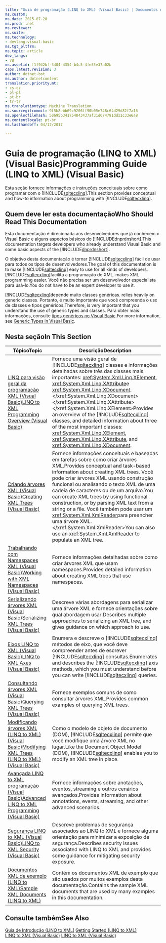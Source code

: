 ```yaml
---
title: "Guia de programação (LINQ to XML) (Visual Basic) | Documentos do Microsoft"
ms.custom: 
ms.date: 2015-07-20
ms.prod: .net
ms.reviewer: 
ms.suite: 
ms.technology:
- devlang-visual-basic
ms.tgt_pltfrm: 
ms.topic: article
dev_langs:
- VB
ms.assetid: f1f942bf-3404-4354-b4c5-4fe35e37a02b
caps.latest.revision: 3
author: dotnet-bot
ms.author: dotnetcontent
translation.priority.mt:
- cs-cz
- pl-pl
- pt-br
- tr-tr
ms.translationtype: Machine Translation
ms.sourcegitcommit: 9f5b8ebb69c9206ff90b05e748c64d29d82f7a16
ms.openlocfilehash: 50695b341754843437af31d674791dd11c33e6a8
ms.contentlocale: pt-br
ms.lasthandoff: 04/12/2017

---
```

# <a name="programming-guide-linq-to-xml-visual-basic"></a><span data-ttu-id="9d32d-102">Guia de programação (LINQ to XML) (Visual Basic)</span><span class="sxs-lookup"><span data-stu-id="9d32d-102">Programming Guide (LINQ to XML) (Visual Basic)</span></span>
<span data-ttu-id="9d32d-103">Esta seção fornece informações e instruções conceituais sobre como programar com o [!INCLUDE[sqltecxlinq](../../../../csharp/programming-guide/concepts/linq/includes/sqltecxlinq_md.md)].</span><span class="sxs-lookup"><span data-stu-id="9d32d-103">This section provides conceptual and how-to information about programming with [!INCLUDE[sqltecxlinq](../../../../csharp/programming-guide/concepts/linq/includes/sqltecxlinq_md.md)].</span></span>  
  
## <a name="who-should-read-this-documentation"></a><span data-ttu-id="9d32d-104">Quem deve ler esta documentação</span><span class="sxs-lookup"><span data-stu-id="9d32d-104">Who Should Read This Documentation</span></span>  
 <span data-ttu-id="9d32d-105">Esta documentação é direcionada aos desenvolvedores que já conhecem o Visual Basic e alguns aspectos básicos do [!INCLUDE[dnprdnshort](../../../../csharp/getting-started/includes/dnprdnshort_md.md)].</span><span class="sxs-lookup"><span data-stu-id="9d32d-105">This documentation targets developers who already understand Visual Basic and some basic aspects of the [!INCLUDE[dnprdnshort](../../../../csharp/getting-started/includes/dnprdnshort_md.md)].</span></span>  
  
 <span data-ttu-id="9d32d-106">O objetivo desta documentação é tornar [!INCLUDE[sqltecxlinq](../../../../csharp/programming-guide/concepts/linq/includes/sqltecxlinq_md.md)] fácil de usar para todos os tipos de desenvolvedores.</span><span class="sxs-lookup"><span data-stu-id="9d32d-106">The goal of this documentation is to make [!INCLUDE[sqltecxlinq](../../../../csharp/programming-guide/concepts/linq/includes/sqltecxlinq_md.md)] easy to use for all kinds of developers.</span></span> [!INCLUDE[sqltecxlinq](../../../../csharp/programming-guide/concepts/linq/includes/sqltecxlinq_md.md)]<span data-ttu-id="9d32d-107">facilita a programação de XML.</span><span class="sxs-lookup"><span data-stu-id="9d32d-107"> makes XML programming easier.</span></span> <span data-ttu-id="9d32d-108">Você não precisa ser um desenvolvedor especialista para usá-lo.</span><span class="sxs-lookup"><span data-stu-id="9d32d-108">You do not have to be an expert developer to use it.</span></span>  
  
 [!INCLUDE[sqltecxlinq](../../../../csharp/programming-guide/concepts/linq/includes/sqltecxlinq_md.md)]<span data-ttu-id="9d32d-109">depende muito classes genéricas.</span><span class="sxs-lookup"><span data-stu-id="9d32d-109"> relies heavily on generic classes.</span></span> <span data-ttu-id="9d32d-110">Portanto, é muito importante que você compreenda o uso de classes e tipos genéricos.</span><span class="sxs-lookup"><span data-stu-id="9d32d-110">Therefore, is very important that you understand the use of generic types and classes.</span></span> <span data-ttu-id="9d32d-111">Para obter mais informações, consulte [tipos genéricos no Visual Basic](../../../../visual-basic/programming-guide/language-features/data-types/generic-types.md).</span><span class="sxs-lookup"><span data-stu-id="9d32d-111">For more information, see [Generic Types in Visual Basic](../../../../visual-basic/programming-guide/language-features/data-types/generic-types.md).</span></span>  
  
## <a name="in-this-section"></a><span data-ttu-id="9d32d-112">Nesta seção</span><span class="sxs-lookup"><span data-stu-id="9d32d-112">In This Section</span></span>  
  
|<span data-ttu-id="9d32d-113">Tópico</span><span class="sxs-lookup"><span data-stu-id="9d32d-113">Topic</span></span>|<span data-ttu-id="9d32d-114">Descrição</span><span class="sxs-lookup"><span data-stu-id="9d32d-114">Description</span></span>|  
|-----------|-----------------|  
|[<span data-ttu-id="9d32d-115">LINQ para visão geral da programação XML (Visual Basic)</span><span class="sxs-lookup"><span data-stu-id="9d32d-115">LINQ to XML Programming Overview (Visual Basic)</span></span>](../../../../visual-basic/programming-guide/concepts/linq/linq-to-xml-programming-overview.md)|<span data-ttu-id="9d32d-116">Fornece uma visão geral de [!INCLUDE[sqltecxlinq](../../../../csharp/programming-guide/concepts/linq/includes/sqltecxlinq_md.md)] classes e informações detalhadas sobre três das classes mais importantes: <xref:System.Xml.Linq.XElement>, <xref:System.Xml.Linq.XAttribute>e <xref:System.Xml.Linq.XDocument>.</xref:System.Xml.Linq.XDocument> </xref:System.Xml.Linq.XAttribute> </xref:System.Xml.Linq.XElement></span><span class="sxs-lookup"><span data-stu-id="9d32d-116">Provides an overview of the [!INCLUDE[sqltecxlinq](../../../../csharp/programming-guide/concepts/linq/includes/sqltecxlinq_md.md)] classes, and detailed information about three of the most important classes: <xref:System.Xml.Linq.XElement>, <xref:System.Xml.Linq.XAttribute>, and <xref:System.Xml.Linq.XDocument>.</span></span>|  
|[<span data-ttu-id="9d32d-117">Criando árvores XML (Visual Basic)</span><span class="sxs-lookup"><span data-stu-id="9d32d-117">Creating XML Trees (Visual Basic)</span></span>](../../../../visual-basic/programming-guide/concepts/linq/creating-xml-trees.md)|<span data-ttu-id="9d32d-118">Fornece informações conceituais e baseadas em tarefas sobre como criar árvores XML.</span><span class="sxs-lookup"><span data-stu-id="9d32d-118">Provides conceptual and task-based information about creating XML trees.</span></span> <span data-ttu-id="9d32d-119">Você pode criar árvores XML usando construção funcional ou analisando o texto XML de uma cadeia de caracteres ou de um arquivo.</span><span class="sxs-lookup"><span data-stu-id="9d32d-119">You can create XML trees by using functional construction, or by parsing XML text from a string or a file.</span></span> <span data-ttu-id="9d32d-120">Você também pode usar um <xref:System.Xml.XmlReader>para preencher uma árvore XML.</xref:System.Xml.XmlReader></span><span class="sxs-lookup"><span data-stu-id="9d32d-120">You can also use an <xref:System.Xml.XmlReader> to populate an XML tree.</span></span>|  
|[<span data-ttu-id="9d32d-121">Trabalhando com Namespaces XML (Visual Basic)</span><span class="sxs-lookup"><span data-stu-id="9d32d-121">Working with XML Namespaces (Visual Basic)</span></span>](../../../../visual-basic/programming-guide/concepts/linq/working-with-xml-namespaces.md)|<span data-ttu-id="9d32d-122">Fornece informações detalhadas sobre como criar árvores XML que usam namespaces.</span><span class="sxs-lookup"><span data-stu-id="9d32d-122">Provides detailed information about creating XML trees that use namespaces.</span></span>|  
|[<span data-ttu-id="9d32d-123">Serializando árvores XML (Visual Basic)</span><span class="sxs-lookup"><span data-stu-id="9d32d-123">Serializing XML Trees (Visual Basic)</span></span>](../../../../visual-basic/programming-guide/concepts/linq/serializing-xml-trees.md)|<span data-ttu-id="9d32d-124">Descreve várias abordagens para serializar uma árvore XML e fornece orientações sobre qual abordagem usar.</span><span class="sxs-lookup"><span data-stu-id="9d32d-124">Describes multiple approaches to serializing an XML tree, and gives guidance on which approach to use.</span></span>|  
|[<span data-ttu-id="9d32d-125">Eixos LINQ to XML (Visual Basic)</span><span class="sxs-lookup"><span data-stu-id="9d32d-125">LINQ to XML Axes (Visual Basic)</span></span>](../../../../visual-basic/programming-guide/concepts/linq/linq-to-xml-axes.md)|<span data-ttu-id="9d32d-126">Enumera e descreve o [!INCLUDE[sqltecxlinq](../../../../csharp/programming-guide/concepts/linq/includes/sqltecxlinq_md.md)] métodos de eixo, que você deve compreender antes de escrever [!INCLUDE[sqltecxlinq](../../../../csharp/programming-guide/concepts/linq/includes/sqltecxlinq_md.md)] consultas.</span><span class="sxs-lookup"><span data-stu-id="9d32d-126">Enumerates and describes the [!INCLUDE[sqltecxlinq](../../../../csharp/programming-guide/concepts/linq/includes/sqltecxlinq_md.md)] axis methods, which you must understand before you can write [!INCLUDE[sqltecxlinq](../../../../csharp/programming-guide/concepts/linq/includes/sqltecxlinq_md.md)] queries.</span></span>|  
|[<span data-ttu-id="9d32d-127">Consultando árvores XML (Visual Basic)</span><span class="sxs-lookup"><span data-stu-id="9d32d-127">Querying XML Trees (Visual Basic)</span></span>](../../../../visual-basic/programming-guide/concepts/linq/querying-xml-trees.md)|<span data-ttu-id="9d32d-128">Fornece exemplos comuns de como consultar árvores XML.</span><span class="sxs-lookup"><span data-stu-id="9d32d-128">Provides common examples of querying XML trees.</span></span>|  
|[<span data-ttu-id="9d32d-129">Modificando árvores XML (LINQ to XML) (Visual Basic)</span><span class="sxs-lookup"><span data-stu-id="9d32d-129">Modifying XML Trees (LINQ to XML) (Visual Basic)</span></span>](../../../../visual-basic/programming-guide/concepts/linq/modifying-xml-trees-linq-to-xml.md)|<span data-ttu-id="9d32d-130">Como o modelo de objeto de documento (DOM), [!INCLUDE[sqltecxlinq](../../../../csharp/programming-guide/concepts/linq/includes/sqltecxlinq_md.md)] permite que você modifique uma árvore XML no lugar.</span><span class="sxs-lookup"><span data-stu-id="9d32d-130">Like the Document Object Model (DOM), [!INCLUDE[sqltecxlinq](../../../../csharp/programming-guide/concepts/linq/includes/sqltecxlinq_md.md)] enables you to modify an XML tree in place.</span></span>|  
|[<span data-ttu-id="9d32d-131">Avançada LINQ to XML programação (Visual Basic)</span><span class="sxs-lookup"><span data-stu-id="9d32d-131">Advanced LINQ to XML Programming (Visual Basic)</span></span>](../../../../visual-basic/programming-guide/concepts/linq/advanced-linq-to-xml-programming.md)|<span data-ttu-id="9d32d-132">Fornece informações sobre anotações, eventos, streaming e outros cenários avançados.</span><span class="sxs-lookup"><span data-stu-id="9d32d-132">Provides information about annotations, events, streaming, and other advanced scenarios.</span></span>|  
|[<span data-ttu-id="9d32d-133">Segurança LINQ to XML (Visual Basic)</span><span class="sxs-lookup"><span data-stu-id="9d32d-133">LINQ to XML Security (Visual Basic)</span></span>](../../../../visual-basic/programming-guide/concepts/linq/linq-to-xml-security.md)|<span data-ttu-id="9d32d-134">Descreve problemas de segurança associados ao LINQ to XML e fornece alguma orientação para minimizar a exposição de segurança.</span><span class="sxs-lookup"><span data-stu-id="9d32d-134">Describes security issues associated with LINQ to XML and provides some guidance for mitigating security exposure.</span></span>|  
|[<span data-ttu-id="9d32d-135">Documentos XML de exemplo (LINQ to XML)</span><span class="sxs-lookup"><span data-stu-id="9d32d-135">Sample XML Documents (LINQ to XML)</span></span>](../../../../visual-basic/programming-guide/concepts/linq/sample-xml-documents-linq-to-xml.md)|<span data-ttu-id="9d32d-136">Contém os documentos XML de exemplo que são usados por muitos exemplos desta documentação.</span><span class="sxs-lookup"><span data-stu-id="9d32d-136">Contains the sample XML documents that are used by many examples in this documentation.</span></span>|  
  
## <a name="see-also"></a><span data-ttu-id="9d32d-137">Consulte também</span><span class="sxs-lookup"><span data-stu-id="9d32d-137">See Also</span></span>  
 <span data-ttu-id="9d32d-138">[Guia de Introdução (LINQ to XML)](../../../../visual-basic/programming-guide/concepts/linq/getting-started-linq-to-xml.md) </span><span class="sxs-lookup"><span data-stu-id="9d32d-138">[Getting Started (LINQ to XML)](../../../../visual-basic/programming-guide/concepts/linq/getting-started-linq-to-xml.md) </span></span>  
<span data-ttu-id="9d32d-139"> [LINQ to XML (Visual Basic)](../../../../visual-basic/programming-guide/concepts/linq/linq-to-xml.md)</span><span class="sxs-lookup"><span data-stu-id="9d32d-139"> [LINQ to XML (Visual Basic)](../../../../visual-basic/programming-guide/concepts/linq/linq-to-xml.md)</span></span>
